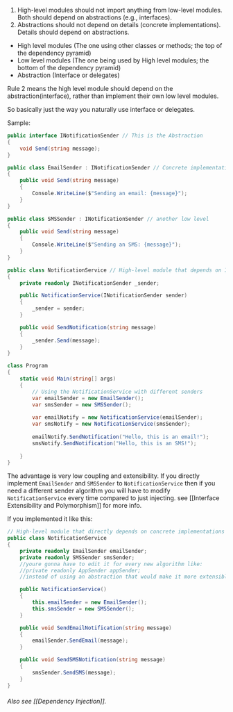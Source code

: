 1. High-level modules should not import anything from low-level modules. Both should depend on abstractions (e.g., interfaces).
2. Abstractions should not depend on details (concrete implementations). Details should depend on abstractions.

- High level modules (The one using other classes or methods; the top of the dependency pyramid)
- Low level modules (The one being used by High level modules; the bottom of the dependency pyramid)
- Abstraction (Interface or delegates)

Rule 2 means the high level module should depend on the abstraction(interface), rather than implement their own low level modules.

So basically just the way you naturally use interface or delegates.

Sample:
```c#
public interface INotificationSender // This is the Abstraction
{
    void Send(string message);
}

public class EmailSender : INotificationSender // Concrete implementation for sending emails this is the low level
{
    public void Send(string message)
    {
        Console.WriteLine($"Sending an email: {message}");
    }
}

public class SMSSender : INotificationSender // another low level
{
    public void Send(string message)
    {
        Console.WriteLine($"Sending an SMS: {message}");
    }
}

public class NotificationService // High-level module that depends on INotificationSender (abstraction)
{
    private readonly INotificationSender _sender;

    public NotificationService(INotificationSender sender)
    {
        _sender = sender;
    }

    public void SendNotification(string message)
    {
        _sender.Send(message);
    }
}

class Program
{
    static void Main(string[] args)
    {
        // Using the NotificationService with different senders
        var emailSender = new EmailSender();
        var smsSender = new SMSSender();
        
        var emailNotify = new NotificationService(emailSender);
        var smsNotify = new NotificationService(smsSender);
        
        emailNotify.SendNotification("Hello, this is an email!");
        smsNotify.SendNotification("Hello, this is an SMS!");
        
    }
}
```
The advantage is very low coupling and extensibility. 
If you directly implement ``EmailSender`` and ``SMSSender`` to ``NotificationService`` then if you need a different sender algorithm you will have to modify ``NotificationService`` every time compared to just injecting. see [[Interface Extensibility and Polymorphism]] for more info.

If you implemented it like this:
```c#
// High-level module that directly depends on concrete implementations
public class NotificationService
{
    private readonly EmailSender emailSender;
    private readonly SMSSender smsSender;
    //youre gonna have to edit it for every new algorithm like:
    //private readonly AppSender appSender;
    //instead of using an abstraction that would make it more extensible as long as the sender contract is fulfilled

    public NotificationService()
    {
        this.emailSender = new EmailSender();
        this.smsSender = new SMSSender();
    }

    public void SendEmailNotification(string message)
    {
        emailSender.SendEmail(message);
    }

    public void SendSMSNotification(string message)
    {
        smsSender.SendSMS(message);
    }
}
```
###### Also see [[Dependency Injection]].




